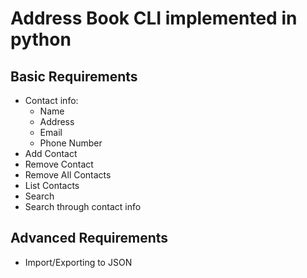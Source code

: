 # Address Book CLI implemented in python

## Basic Requirements

- Contact info:
    - Name
    - Address
    - Email
    - Phone Number
- Add Contact
- Remove Contact
- Remove All Contacts
- List Contacts
- Search
- Search through contact info

## Advanced Requirements

- Import/Exporting to JSON

